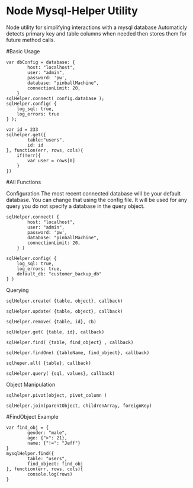 # Node Mysql-Helper Utility
Node utility for simplifying interactions with a mysql database
Automaticly detects primary key and table columns when needed then stores them for future method calls.

#Basic Usage
```
var dbConfig = database: {
        host: "localhost",
        user: "admin",
        password: 'pw',
        database: "pinballMachine",
        connectionLimit: 20,
    }
sqlHelper.connect( config.database );
sqlHelper.config( {
    log_sql: true,
    log_errors: true
} );

var id = 233
sqlhelper.get({
        table:"users",
        id: id
}, function(err, rows, cols){
    if(!err){
        var user = rows[0]
    }
})
```
#All Functions

Configuration
The most recent connected database will be your default database. You can change that using the config file. It will be used for any query you do not specify a database in the query object.
```
sqlHelper.connect( {
        host: "localhost",
        user: "admin",
        password: 'pw',
        database: "pinballMachine",
        connectionLimit: 20,
    } )
```
```
sqlHelper.config( {
    log_sql: true,
    log_errors: true,
    default_db: "customer_backup_db"
} )
```

Querying

`sqlHelper.create( {table, object}, callback)`

`sqlHelper.update( {table, object}, callback)`

`sqlHelper.remove( {table, id}, cb)`

`sqlHelper.get( {table, id}, callback)`

`sqlHelper.find( {table, find_object} , callback)`

`sqlHelper.findOne( {tableName, find_object}, callback)`

`sqlheper.all( {table}, callback)`

`sqlHelper.query( {sql, values}, callback)`

Object Manipulation

`sqlhelper.pivot(object, pivot_column )`

`sqlHelper.join(parentObject, childrenArray, foreignKey)`

#FindObject Example
```
var find_obj = {
        gender: "male",
        age: {">": 21},
        name: {"!=": "Jeff"}
}
mysqlHelper.find({
        table: "users",
        find_object: find_obj
}, function(err, rows, cols){
        console.log(rows)
}
```

